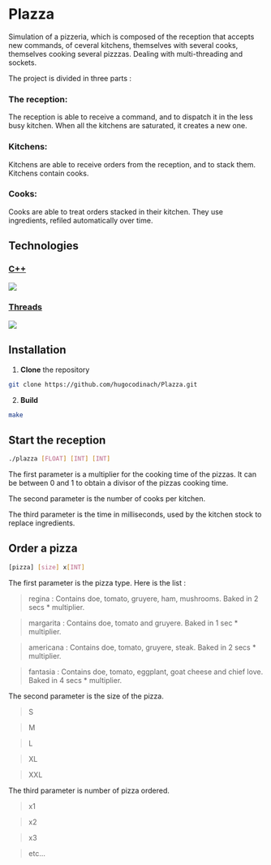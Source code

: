 # Plazza

Simulation of a pizzeria, which is composed of the reception that accepts new commands, of ceveral kitchens, themselves with several cooks, themselves cooking several pizzzas. Dealing with multi-threading and sockets.

The project is divided in three parts :

### The reception:

The reception is able to receive a command, and to dispatch it in the less busy kitchen. When all the kitchens are saturated, it creates a new one.

### Kitchens:

Kitchens are able to receive orders from the reception, and to stack them. Kitchens contain cooks.

### Cooks:

Cooks are able to treat orders stacked in their kitchen. They use ingredients, refiled automatically over time.

## Technologies

### [C++](https://fr.wikipedia.org/wiki/C%2B%2B)
![](https://upload.wikimedia.org/wikipedia/commons/1/18/ISO_C%2B%2B_Logo.svg)

### [Threads](https://bousk.developpez.com/cours/multi-thread-mutex/)
![](https://upload.wikimedia.org/wikipedia/commons/thumb/a/a5/Multithreaded_process.svg/1200px-Multithreaded_process.svg.png)

## Installation

1. **Clone** the repository
```bash
git clone https://github.com/hugocodinach/Plazza.git
```

2.  **Build**
```bash
make
```

## Start the reception

```bash
./plazza [FLOAT] [INT] [INT]
```

The first parameter is a multiplier for the cooking time of the pizzas. It can be between 0 and 1 to obtain a
divisor of the pizzas cooking time.

The second parameter is the number of cooks per kitchen.

The third parameter is the time in milliseconds, used by the kitchen stock to replace ingredients.

## Order a pizza

```bash
[pizza] [size] x[INT]
```
The first parameter is the pizza type. Here is the list :

> regina : Contains doe, tomato, gruyere, ham, mushrooms. Baked in 2 secs * multiplier.

> margarita : Contains doe, tomato and gruyere. Baked in 1 sec * multiplier.

> americana : Contains doe, tomato, gruyere, steak. Baked in 2 secs * multiplier.

> fantasia : Contains doe, tomato, eggplant, goat cheese and chief love. Baked in 4 secs * multiplier.

The second parameter is the size of the pizza.

> S

> M

> L

> XL

> XXL

The third parameter is number of pizza ordered.

> x1

> x2

> x3

> etc...
